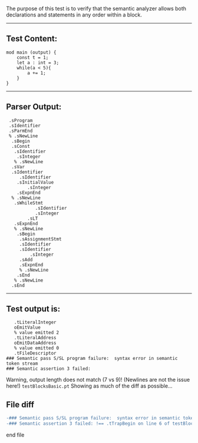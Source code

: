 The purpose of this test is to verify that the semantic analyzer allows both declarations and statements in any order within a block.

-------------------------


Test Content: 
-------------------------
```
mod main (output) {
    const t = 1;
    let a : int = 3;
    while(a < 5){
        a += 1;
    }
}
```
------------------------


Parser Output: 
-------------------------
```
 .sProgram
 .sIdentifier
 .sParmEnd
 % .sNewLine
  .sBegin
  .sConst
   .sIdentifier
    .sInteger
   % .sNewLine
  .sVar
  .sIdentifier
     .sIdentifier
    .sInitialValue
        .sInteger
    .sExpnEnd
  % .sNewLine
   .sWhileStmt
           .sIdentifier
           .sInteger
        .sLT
   .sExpnEnd
   % .sNewLine
    .sBegin
     .sAssignmentStmt
     .sIdentifier
     .sIdentifier
         .sInteger
     .sAdd
     .sExpnEnd
     % .sNewLine
    .sEnd
   % .sNewLine
  .sEnd

```
------------------------

Test output is: 
-------------------------
```
   .tLiteralInteger
   oEmitValue
   % value emitted 2
   .tLiteralAddress
   oEmitDataAddress
   % value emitted 0
   .tFileDescriptor
### Semantic pass S/SL program failure:  syntax error in semantic token stream
### Semantic assertion 3 failed: 

```


Warning, output length does not match (7 vs 9)!  (Newlines are not the issue here!) `testBlocksBasic.pt`
Showing as much of the diff as possible...

File diff
-------------------------
```diff
-### Semantic pass S/SL program failure:  syntax error in semantic token stream !==  on line 5 of testBlocksBasic.pt
-### Semantic assertion 3 failed: !== .tTrapBegin on line 6 of testBlocksBasic.pt

```
end file
